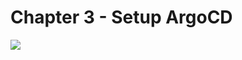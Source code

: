 # Chapter 3 - Setup ArgoCD


![](https://raw.githubusercontent.com/digitalocean/Kubernetes-Starter-Kit-Developers/main/15-continuous-delivery-using-gitops/assets/images/argocd_overview.png)

